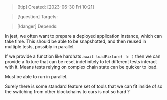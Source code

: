 
>[!tip] Created: [2023-06-30 Fri 10:21]

>[!question] Targets: 

>[!danger] Depends: 

In jest, we often want to prepare a deployed application instance, which can take time.  This should be able to be snapshotted, and then reused in multiple tests, possibly in parallel.

If we provide a function like hardhats `await loadFixture( fn )` then we can provide a fixture that can be reset indefinitely to let different tests interact with it.  Means tests relying on complex chain state can be quicker to load.

Must be able to run in parallel.

Surely there is some standard feature set of tools that we can fit inside of so the switching from other blockchains to ours is not so hard ?